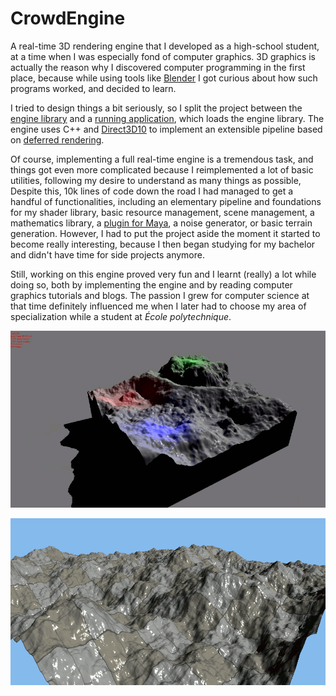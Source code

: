 # CrowdEngine

A real-time 3D rendering engine that I developed as a high-school student, at a
time when I was especially fond of computer graphics. 3D graphics is actually
the reason why I discovered computer programming in the first place, because
while using tools like [Blender](https://www.blender.org/) I got
curious about how such programs worked, and decided to learn.

I tried to design things a bit seriously, so I split the project between the
[engine library](CrowdEngine) and a [running application](RunApp), which loads
the engine library. The engine uses C++ and
[Direct3D10](https://en.wikipedia.org/wiki/Direct3D#Direct3D_10) to implement
an extensible pipeline based on [deferred rendering](https://en.wikipedia.org/wiki/Deferred_shading).

Of course, implementing a full real-time engine is a tremendous
task, and things got even more complicated because I reimplemented a lot of
basic utilities, following my desire to understand as many things as possible, 
Despite this, 10k lines of code down the road I had managed to get a
handful of functionalities, including an elementary pipeline and foundations for
my shader library, basic resource management, scene management,
a mathematics library, a [plugin for
Maya](https://github.com/Kachoc/MayaExporter),
a noise generator, or basic terrain generation.
However, I had to put the
project aside the moment it started to become really interesting, because I then
began studying for my bachelor and didn't have time for side projects anymore.

Still, working on this engine proved very fun and I learnt (really) a lot while
doing so, both by implementing the engine and by reading computer graphics
tutorials and blogs. The passion I grew for computer science at that time
definitely influenced me when I later had to choose my area of specialization while a
student at *École polytechnique*.

![Mountain](Visuels/mountain_anim_small.gif)

![Terrain](Visuels/terrain1.gif)
